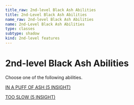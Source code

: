 ```yaml
---
title_raw: 2nd-level Black Ash Abilities
title: 2nd-Level Black Ash Abilities
name_raw: 2nd-level Black Ash Abilities
name: 2nd-Level Black Ash Abilities
type: classes
subtype: shadow
kind: 2nd-level features
---
```


# 2nd-level Black Ash Abilities

Choose one of the following abilities.

[IN A PUFF OF ASH (5 INSIGHT)](./In%20A%20Puff%20Of%20Ash.md)

[TOO SLOW (5 INSIGHT)](./Too%20Slow.md)
